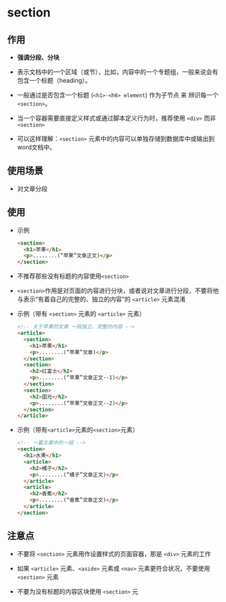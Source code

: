 # section

## 作用

  - **强调分段、分块**

  - 表示文档中的一个区域（或节），比如，内容中的一个专题组，一般来说会有包含一个标题（heading）。

  - 一般通过是否包含一个标题 (`<h1>-<h6> element`) 作为子节点 来 辨识每一个`<section>`。

  - 当一个容器需要直接定义样式或通过脚本定义行为时，推荐使用 `<div>` 而非 `<section>`

  - 可以这样理解：`<section>` 元素中的内容可以单独存储到数据库中或输出到word文档中。

## 使用场景

  - 对文章分段

## 使用

  - 示例

    ```html
    <section>
      <h1>苹果</h1>
      <p>........(“苹果”文章正文)</p>
    </section>
    ```

  - 不推荐那些没有标题的内容使用`<section>`

  - `<section>`作用是对页面的内容进行分块，或者说对文章进行分段，不要将他与表示“有着自己的完整的、独立的内容”的 `<article>` 元素混淆

  - 示例（带有 `<section>` 元素的 `<article>` 元素）

    ```html
    <!-- 关于苹果的文章 一段独立、完整的内容 -->
    <article>
      <section>
        <h1>苹果</h1>
        <p>........(“苹果”文章)</p>
      </section>
      <section>
        <h2>红富士</h2>
        <p>........(“苹果”文章正文--1)</p>
      </section>
      <section>
        <h2>国光</h2>
        <p>........(“苹果”文章正文--2)</p>
      </section>
    </article>
    ```

  - 示例（带有`<article>`元素的`<section>`元素）

    ```html
    <!-- 一篇文章中的一段 -->
    <section>
      <h1>水果</h1>
      <article>
        <h2>橘子</h2>
        <p>........(“橘子”文章正文)</p>
      </article>
      <article>
        <h2>香蕉</h2>
        <p>........(“香蕉”文章正文)</p>
      </article>
    </section>
    ```

## 注意点

  - 不要将 `<section>` 元素用作设置样式的页面容器，那是 `<div>` 元素的工作

  - 如果 `<article>` 元素、`<aside>` 元素或 `<nav>` 元素更符合状况，不要使用 `<section>` 元素

  - 不要为没有标题的内容区块使用 `<section>` 元
